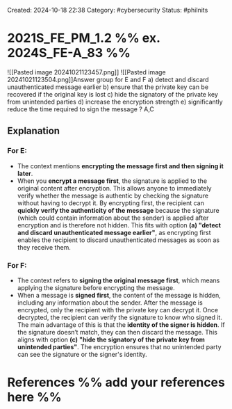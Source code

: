 Created: 2024-10-18 22:38
Category: #cybersecurity
Status: #philnits

# 2021S_FE_PM_1.2 %% ex. 2024S_FE-A_83 %%

![[Pasted image 20241021123457.png]]
![[Pasted image 20241021123504.png]]Answer group for E and F
a) detect and discard unauthenticated message earlier
b) ensure that the private key can be recovered if the original key is lost
c) hide the signatory of the private key from unintended parties
d) increase the encryption strength
e) significantly reduce the time required to sign the message
?
A,C

## Explanation

### For **E**:

- The context mentions **encrypting the message first and then signing it later**.
- When you **encrypt a message first**, the signature is applied to the original content after encryption. This allows anyone to immediately verify whether the message is authentic by checking the signature without having to decrypt it.
  By encrypting first, the recipient can **quickly verify the authenticity of the message** because the signature (which could contain information about the sender) is applied after encryption and is therefore not hidden. This fits with option **(a) "detect and discard unauthenticated message earlier"**, as encrypting first enables the recipient to discard unauthenticated messages as soon as they receive them.

### For **F**:

- The context refers to **signing the original message first**, which means applying the signature before encrypting the message.
- When a message is **signed first**, the content of the message is hidden, including any information about the sender. After the message is encrypted, only the recipient with the private key can decrypt it. Once decrypted, the recipient can verify the signature to know who signed it.
  The main advantage of this is that the **identity of the signer is hidden**. If the signature doesn’t match, they can then discard the message. This aligns with option **(c) "hide the signatory of the private key from unintended parties"**. The encryption ensures that no unintended party can see the signature or the signer's identity.

# References %% add your references here %%
<!--SR:!2025-05-02,15,290-->
